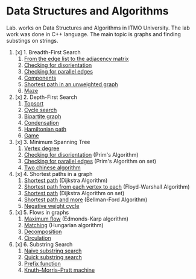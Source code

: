 # Data Structures and Algorithms

Lab. works on Data Structures and Algorithms in ITMO University. The lab work was done in C++ language. The main topic is graphs and finding substings on strings.

1. [x] 1. Breadth-First Search
    1. [From the edge list to the adjacency matrix](https://github.com/I-SER-I/ITMO-Algorithms-2-sem/blob/master/Lab%201/A.cpp)
    2. [Checking for disorientation](https://github.com/I-SER-I/ITMO-Algorithms-2-sem/blob/master/Lab%201/B.cpp)
    3. [Checking for parallel edges](https://github.com/I-SER-I/ITMO-Algorithms-2-sem/blob/master/Lab%201/C.cpp)
    4. [Components](https://github.com/I-SER-I/ITMO-Algorithms-2-sem/blob/master/Lab%201/D.cpp)
    5. [Shortest path in an unweighted graph](https://github.com/I-SER-I/ITMO-Algorithms-2-sem/blob/master/Lab%201/E.cpp)
    6. [Maze](https://github.com/I-SER-I/ITMO-Algorithms-2-sem/blob/master/Lab%201/F.cpp)
2. [x] 2. Depth-First Search
    1. [Topsort](https://github.com/I-SER-I/ITMO-Algorithms-2-sem/blob/master/Lab%202/A.cpp)
    2. [Cycle search](https://github.com/I-SER-I/ITMO-Algorithms-2-sem/blob/master/Lab%202/B.cpp)
    3. [Bipartite graph](https://github.com/I-SER-I/ITMO-Algorithms-2-sem/blob/master/Lab%202/C.cpp)
    4. [Сondensation](https://github.com/I-SER-I/ITMO-Algorithms-2-sem/blob/master/Lab%202/D.cpp)
    5. [Hamiltonian path](https://github.com/I-SER-I/ITMO-Algorithms-2-sem/blob/master/Lab%202/E.cpp)
    6. [Game](https://github.com/I-SER-I/ITMO-Algorithms-2-sem/blob/master/Lab%202/F.cpp)
3. [x] 3. Minimum Spanning Tree
    1. [Vertex degree](https://github.com/I-SER-I/ITMO-Algorithms-2-sem/blob/master/Lab%203/A.cpp)
    2. [Checking for disorientation](https://github.com/I-SER-I/ITMO-Algorithms-2-sem/blob/master/Lab%203/B.cpp) (Prim's Algorithm)
    3. [Checking for parallel edges](https://github.com/I-SER-I/ITMO-Algorithms-2-sem/blob/master/Lab%203/C.cpp) (Prim's Algorithm on set)
    4. [Two chinese algorithm](https://github.com/I-SER-I/ITMO-Algorithms-2-sem/blob/master/Lab%203/D.cpp)
4. [x] 4. Shortest paths in a graph
    1. [Shortest path](https://github.com/I-SER-I/ITMO-Algorithms-2-sem/blob/master/Lab%204/A.cpp) (Dijkstra Algorithm)
    2. [Shortest path from each vertex to each](https://github.com/I-SER-I/ITMO-Algorithms-2-sem/blob/master/Lab%204/B.cpp) (Floyd-Warshall Algorithm)
    3. [Shortest path](https://github.com/I-SER-I/ITMO-Algorithms-2-sem/blob/master/Lab%204/C.cpp) (Dijkstra Algorithm on set)
    4. [Shortest path and more](https://github.com/I-SER-I/ITMO-Algorithms-2-sem/blob/master/Lab%204/D.cpp) (Bellman-Ford Algorithm)
    5. [Negative weight cycle](https://github.com/I-SER-I/ITMO-Algorithms-2-sem/blob/master/Lab%204/E.cpp)
5. [x] 5. Flows in graphs
    1. [Maximum flow](https://github.com/I-SER-I/ITMO-Algorithms-2-sem/blob/master/Lab%205/A.cpp) (Edmonds-Karp algorithm)
    2. [Matching](https://github.com/I-SER-I/ITMO-Algorithms-2-sem/blob/master/Lab%205/B.cpp) (Hungarian algorithm)
    3. [Decomposition](https://github.com/I-SER-I/ITMO-Algorithms-2-sem/blob/master/Lab%205/C.cpp)
    4. [Circulation](https://github.com/I-SER-I/ITMO-Algorithms-2-sem/blob/master/Lab%205/D.cpp)
6. [x] 6. Substring Search
    1. [Naive substring search](https://github.com/I-SER-I/ITMO-Algorithms-2-sem/blob/master/Lab%206/A.scala)
    2. [Quick substring search](https://github.com/I-SER-I/ITMO-Algorithms-2-sem/blob/master/Lab%206/B.cs)
    3. [Prefix function](https://github.com/I-SER-I/ITMO-Algorithms-2-sem/blob/master/Lab%206/C.rb)
    4. [Knuth–Morris–Pratt machine](https://github.com/I-SER-I/ITMO-Algorithms-2-sem/blob/master/Lab%206/D.kt)

